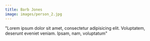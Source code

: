 ```yaml
---
title: Barb Jones
image: images/person_2.jpg
---
```

"Lorem ipsum dolor sit amet, consectetur adipisicing elit. Voluptatem, deserunt eveniet veniam. Ipsam, nam, voluptatum"